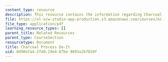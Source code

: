 ```yaml
---
content_type: resource
description: This resource contains the information regarding Charcoal Process Do-It.
file: https://ol-ocw-studio-app-production.s3.amazonaws.com/courses/ec-701j-d-lab-i-development-fall-2009/0d90efa42fd029e487be8891e2bf810f_MITEC_701JF09_charproc_doit.pdf
file_type: application/pdf
learning_resource_types: []
parent_title: Related Resources
parent_type: CourseSection
resourcetype: Document
title: Charcoal Process Do-It
uid: 0d90efa4-2fd0-29e4-87be-8891e2bf810f
---
```

